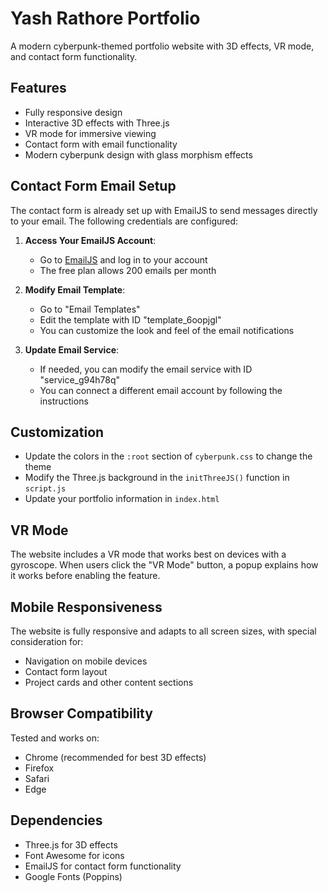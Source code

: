 # Yash Rathore Portfolio

A modern cyberpunk-themed portfolio website with 3D effects, VR mode, and contact form functionality.

## Features

- Fully responsive design
- Interactive 3D effects with Three.js
- VR mode for immersive viewing
- Contact form with email functionality
- Modern cyberpunk design with glass morphism effects

## Contact Form Email Setup

The contact form is already set up with EmailJS to send messages directly to your email. The following credentials are configured:

1. **Access Your EmailJS Account**:
   - Go to [EmailJS](https://www.emailjs.com/) and log in to your account
   - The free plan allows 200 emails per month

2. **Modify Email Template**:
   - Go to "Email Templates" 
   - Edit the template with ID "template_6oopjgl"
   - You can customize the look and feel of the email notifications

3. **Update Email Service**:
   - If needed, you can modify the email service with ID "service_g94h78q"
   - You can connect a different email account by following the instructions

## Customization

- Update the colors in the `:root` section of `cyberpunk.css` to change the theme
- Modify the Three.js background in the `initThreeJS()` function in `script.js`
- Update your portfolio information in `index.html`

## VR Mode

The website includes a VR mode that works best on devices with a gyroscope. When users click the "VR Mode" button, a popup explains how it works before enabling the feature.

## Mobile Responsiveness

The website is fully responsive and adapts to all screen sizes, with special consideration for:
- Navigation on mobile devices
- Contact form layout
- Project cards and other content sections

## Browser Compatibility

Tested and works on:
- Chrome (recommended for best 3D effects)
- Firefox
- Safari
- Edge

## Dependencies

- Three.js for 3D effects
- Font Awesome for icons
- EmailJS for contact form functionality
- Google Fonts (Poppins) 
